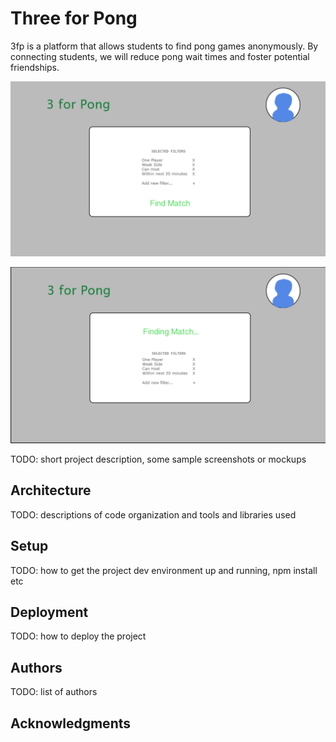 # Three for Pong

3fp is a platform that allows students to find pong games anonymously. By connecting students, we will reduce pong wait times and foster potential friendships.

![](./images/home-page-find-match.png)

![](./images/home-page-finding-match.png)

TODO: short project description, some sample screenshots or mockups

## Architecture

TODO:  descriptions of code organization and tools and libraries used

## Setup

TODO: how to get the project dev environment up and running, npm install etc

## Deployment

TODO: how to deploy the project

## Authors

TODO: list of authors

## Acknowledgments
